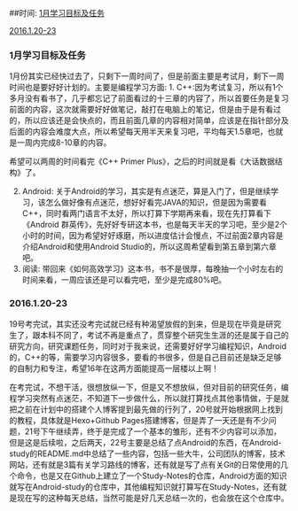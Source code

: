 
##时间:
[1月学习目标及任务](#目标)

[2016.1.20-23](#1)

<h3 id="目标">1月学习目标及任务</h3>
1月份其实已经快过去了，只剩下一周时间了，但是前面主要是考试月，剩下一周时间也是要好好计划的。主要是编程学习方面:
1. C++:因为考试复习，所以有1个多月没有看书了，几乎都忘记了前面看过的十三章的内容了，所以首要任务是复习前面的内容，这次就需要好好做笔记，敲打在电脑上的笔记，但是由于是有看过的，所以应该还是会快点的，而且前面几章的内容相对简单，应该是在指针部分及后面的内容会难度大点，所以希望每天用半天来复习吧，平均每天1.5章吧，也就是一周内完成8-10章的内容。

希望可以两周的时间看完《C++ Primer Plus》，之后的时间就是看《大话数据结构》了。

2. Android: 关于Android的学习，其实是有点迷茫，算是入门了，但是继续学习，该怎么做好像有点迷茫，想好好看完JAVA的知识，但是因为需要看C++，同时看两门语言不太好，所以打算下学期再来看，现在先打算看下《Android 群英传》，先好好专研这本书，也是每天半天的学习吧，至少是2个小时的时间，因为希望好好琢磨，所以进度估计会慢点，不过前面2章内容是介绍Android和使用Android Studio的，所以这周希望看到第五章到第六章吧。
3. 阅读: 带回来《如何高效学习》这本书，书不是很厚，每晚抽一个小时左右的时间来看，一周应该还是可以看完吧，至少是完成80%吧。

<h3 id="1">2016.1.20-23</h3>

19号考完试，其实还没考完试就已经有种渴望放假的到来，但是现在毕竟是研究生了，跟本科不同了，考试不再是重点了，贯穿整个研究生生涯的还是属于自己的研究方向，研究课题任务，同时对于我来说，还需要好好学习编程知识，Android的，C++的等，需要学习内容很多，要看的书很多，但是自己目前还是缺乏足够的自制力和专注，希望16年在这两方面能提高一层楼以上啊！

在考完试，不想干活，很想放纵一下，但是又不想放纵，但对目前的研究任务，编程学习突然有点迷茫，不知道下一步做什么，所以就打算找点其他事情做，于是就把之前在计划中的搭建个人博客提到最先做的行列了，20号就开始根据网上找到的教程，具体就是Hexo+Github Pages搭建博客，但是弄了一天还是有不少问题，21号下午继续弄，终于是完成了一个基本的雏形，还有不少内容可以添加，但是这是后续啦，之后两天，22号主要是总结了点Android的东西，在Android-study的README.md中总结了一些内容，包括一些大牛，公司团队的博客，技术网站，还有就是3篇有关学习路线的博客，还有就是写了点有关Git的日常使用的几个命令，也是又在Github上建立了一个Study-Notes的仓库，Android方面的知识就写在Android-study的仓库中，其他编程知识就打算写在Study-Notes，还有就是现在写的这种每天总结，当然可能是好几天总结一次的，也会放在这个仓库中。